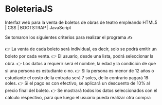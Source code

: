 # BoleteriaJS
Interfaz web para la venta de boletos de obras de teatro empleando HTML5 | CSS | BOOTSTRAP | JavaScript

Se tomaron los siguientes criterios para realizar el programa ✍️

👉 La venta de cada boleto será individual, es decir, solo se podrá emitir un boleto por cada venta.
👉 El usuario, desde una lista, podrá seleccionar la obra.
👉 Los datos a requerir será el nombre, la edad y la condición de que si una persona es estudiante o no.
👉 Si la persona es menor de 12 años o estudiante el costo de la entrada será 7 soles, de lo contrario pagará 18 soles.
👉 Si el pago es con efectivo, se aplicará un descuento de 10% al precio final del boleto.
👉 Se mostrará todos los datos seleccionados con el cálculo respectivo, para que luego el usuario pueda realizar otra compra
